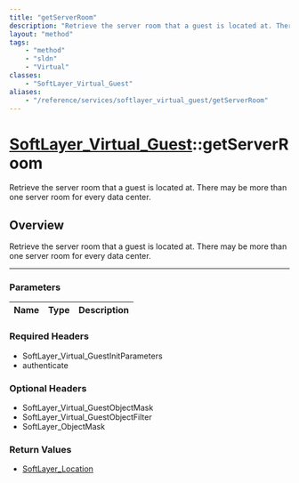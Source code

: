 ```yaml
---
title: "getServerRoom"
description: "Retrieve the server room that a guest is located at. There may be more than one server room for every data center."
layout: "method"
tags:
    - "method"
    - "sldn"
    - "Virtual"
classes:
    - "SoftLayer_Virtual_Guest"
aliases:
    - "/reference/services/softlayer_virtual_guest/getServerRoom"
---
```

# [SoftLayer_Virtual_Guest](/reference/services/SoftLayer_Virtual_Guest)::getServerRoom


Retrieve the server room that a guest is located at. There may be more than one server room for every data center.


## Overview 
Retrieve the server room that a guest is located at. There may be more than one server room for every data center.

-----

### Parameters 
|Name | Type | Description |
| --- | --- | --- |


### Required Headers
* SoftLayer_Virtual_GuestInitParameters
* authenticate


### Optional Headers
* SoftLayer_Virtual_GuestObjectMask
* SoftLayer_Virtual_GuestObjectFilter
* SoftLayer_ObjectMask

### Return Values
* <a href='/reference/datatypes/SoftLayer_Location'>SoftLayer_Location </a>




